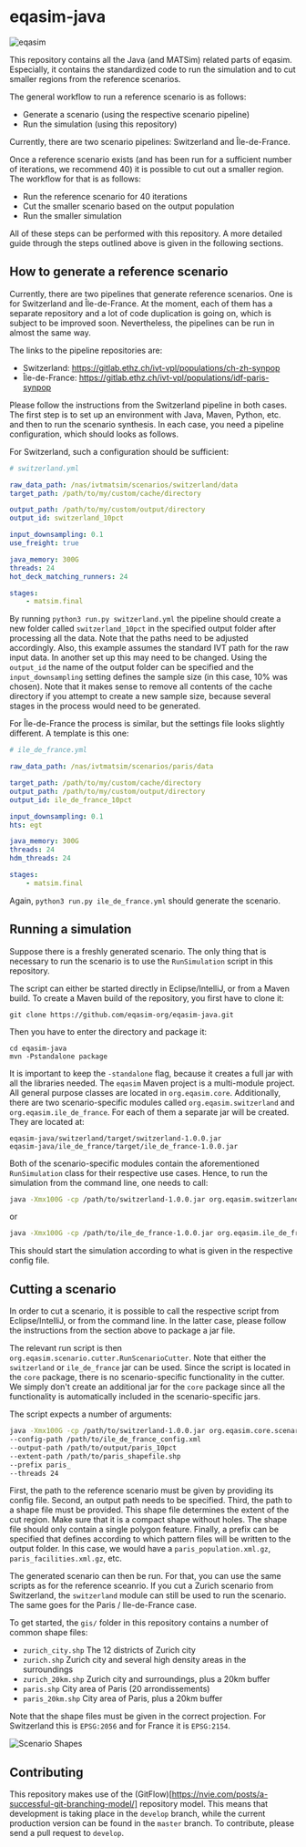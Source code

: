 # eqasim-java

![eqasim](docs/top.png "eqasim")

This repository contains all the Java (and MATSim) related parts of eqasim.
Especially, it contains the standardized code to run the simulation and to cut
smaller regions from the reference scenarios.

The general workflow to run a reference scenario is as follows:
- Generate a scenario (using the respective scenario pipeline)
- Run the simulation (using this repository)

Currently, there are two scenario pipelines: Switzerland and Île-de-France.

Once a reference scenario exists (and has been run for a sufficient number of
iterations, we recommend 40) it is possible to cut out a smaller region. The
workflow for that is as follows:
- Run the reference scenario for 40 iterations
- Cut the smaller scenario based on the output population
- Run the smaller simulation

All of these steps can be performed with this repository. A more detailed guide
through the steps outlined above is given in the following sections.

## How to generate a reference scenario

Currently, there are two pipelines that generate reference scenarios. One is for
Switzerland and Île-de-France. At the moment, each of them has a separate
repository and a lot of code duplication is going on, which is subject to be
improved soon. Nevertheless, the pipelines can be run in almost the same way.

The links to the pipeline repositories are:
- Switzerland: https://gitlab.ethz.ch/ivt-vpl/populations/ch-zh-synpop
- Île-de-France: https://gitlab.ethz.ch/ivt-vpl/populations/idf-paris-synpop

Please follow the instructions from the Switzerland pipeline in both cases. The
first step is to set up an environment with Java, Maven, Python, etc. and then
to run the scenario synthesis. In each case, you need a pipeline configuration,
which should looks as follows.

For Switzerland, such a configuration should be sufficient:
```yml
# switzerland.yml

raw_data_path: /nas/ivtmatsim/scenarios/switzerland/data
target_path: /path/to/my/custom/cache/directory

output_path: /path/to/my/custom/output/directory
output_id: switzerland_10pct

input_downsampling: 0.1
use_freight: true

java_memory: 300G
threads: 24
hot_deck_matching_runners: 24

stages:
    - matsim.final
```

By running `python3 run.py switzerland.yml` the pipeline should create a new folder
called `switzerland_10pct` in the specified output folder after processing all
the data. Note that the paths need to be adjusted accordingly. Also, this example
assumes the standard IVT path for the raw input data. In another set up this
may need to be changed. Using the `output_id` the name of the output folder can
be specified and the `input_downsampling` setting defines the sample size (in
this case, 10% was chosen). Note that it makes sense to remove all contents of
the cache directory if you attempt to create a new sample size, because several
stages in the process would need to be generated.

For Île-de-France the process is similar, but the settings file looks slightly
different. A template is this one:

```yml
# ile_de_france.yml

raw_data_path: /nas/ivtmatsim/scenarios/paris/data

target_path: /path/to/my/custom/cache/directory
output_path: /path/to/my/custom/output/directory
output_id: ile_de_france_10pct

input_downsampling: 0.1
hts: egt

java_memory: 300G
threads: 24
hdm_threads: 24

stages:
    - matsim.final
```

Again, `python3 run.py ile_de_france.yml` should generate the scenario.

## Running a simulation

Suppose there is a freshly generated scenario. The only
thing that is necessary to run the scenario is to use the `RunSimulation` script
in this repository.

The script can either be started directly in Eclipse/IntelliJ, or from a Maven
build. To create a Maven build of the repository, you first have to clone it:

    git clone https://github.com/eqasim-org/eqasim-java.git

Then you have to enter the directory and package it:

    cd eqasim-java
    mvn -Pstandalone package

It is important to keep the `-standalone` flag, because it creates a full jar
with all the libraries needed. The `eqasim` Maven project is a multi-module
project. All general purpose classes are located in `org.eqasim.core`. Additionally,
there are two scenario-specific modules called `org.eqasim.switzerland` and
`org.eqasim.ile_de_france`. For each of them a separate jar will be created. They
are located at:

    eqasim-java/switzerland/target/switzerland-1.0.0.jar
    eqasim-java/ile_de_france/target/ile_de_france-1.0.0.jar

Both of the scenario-specific modules contain the aforementioned `RunSimulation` class
for their respective use cases. Hence, to run the simulation from the command
line, one needs to call:

```bash
java -Xmx100G -cp /path/to/switzerland-1.0.0.jar org.eqasim.switzerland.RunSimulation --config-path /path/to/switzerland_config.xml
```
or

```bash
java -Xmx100G -cp /path/to/ile_de_france-1.0.0.jar org.eqasim.ile_de_france.RunSimulation --config-path /path/to/ile_de_france_config.xml
```

This should start the simulation according to what is given in the respective
config file.

## Cutting a scenario

In order to cut a scenario, it is possible to call the respective script from
Eclipse/IntelliJ, or from the command line. In the latter case, please follow
the instructions from the section above to package a jar file.

The relevant run script is then `org.eqasim.scenario.cutter.RunScenarioCutter`.
Note that either the `switzerland` or `ile_de_france`
jar can be used. Since the script is located in the `core` package, there is no
scenario-specific functionality in the cutter. We simply don't create an additional
jar for the `core` package since all the functionality is automatically included in
the scenario-specific jars.

The script expects a number of arguments:

```bash
java -Xmx100G -cp /path/to/switzerland-1.0.0.jar org.eqasim.core.scenario.cutter.RunScenarioCutter
--config-path /path/to/ile_de_france_config.xml
--output-path /path/to/output/paris_10pct
--extent-path /path/to/paris_shapefile.shp
--prefix paris_
--threads 24
```

First, the path to the reference scenario must be given by providing its config
file. Second, an output path needs to be specified. Third, the path to a shape file
must be provided. This shape file determines the extent of the cut region. Make
sure that it is a compact shape without holes. The shape file should only contain
a single polygon feature. Finally, a prefix can be specified that defines according
to which pattern files will be written to the output folder. In this case, we would
have a `paris_population.xml.gz`, `paris_facilities.xml.gz`, etc.

The generated scenario can then be run. For that, you can use the same scripts
as for the reference sceanrio. If you cut a Zurich scenario from Switzerland,
the `switzerland` module can still be used to run the scenario. The same goes
for the Paris / Ile-de-France case.

To get started, the `gis/` folder in this repository contains a number of common
shape files:
- `zurich_city.shp` The 12 districts of Zurich city
- `zurich.shp` Zurich city and several high density areas in the surroundings
- `zurich_20km.shp` Zurich city and surroundings, plus a 20km buffer
- `paris.shp` City area of Paris (20 arrondissements)
- `paris_20km.shp` City area of Paris, plus a 20km buffer

Note that the shape files must be given in the correct projection. For Switzerland
this is `EPSG:2056` and for France it is `EPSG:2154`.

![Scenario Shapes](gis/shapes.png "Scenario Shapes")

## Contributing

This repository makes use of the (GitFlow)[https://nvie.com/posts/a-successful-git-branching-model/] repository model. This means that development is taking place in the `develop` branch, while the current production version can be found in the `master` branch. To contribute, please send a pull request to `develop`.
